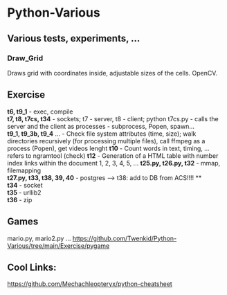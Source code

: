 # Python-Various

## Various tests, experiments, ...

### Draw_Grid

Draws grid with coordinates inside, adjustable sizes of the cells. OpenCV.

## Exercise

__t6, t9_1__ - exec, compile<br>
__t7, t8, t7cs, t34__ - sockets; t7 - server, t8 - client; python t7cs.py - calls the server and the client as processes - subprocess, Popen, spawn... <br>
__t9_1, t9_3b, t9_4__ ... - Check file system attributes (time, size); walk directories recursively (for processing multiple files), call ffmpeg as a process (Popen), get videos lenght
__t10__ - Count words in text, timing, ... refers to ngramtool (check)
__t12__ - Generation of a HTML table with number index links within the document 1, 2, 3, 4, 5, ...
__t25.py, t26.py, t32__ - mmap, filemapping<br>
__t27.py, t33, t38, 39, 40__ - postgres  --> t38: add to DB from ACS!!!! **<br>
__t34__ - socket<br>
__t35__ - urllib2<br>
__t36__ - zip<br>

## Games

mario.py, mario2.py ...
https://github.com/Twenkid/Python-Various/tree/main/Exercise/pygame

## Cool Links:

https://github.com/Mechachleopteryx/python-cheatsheet
